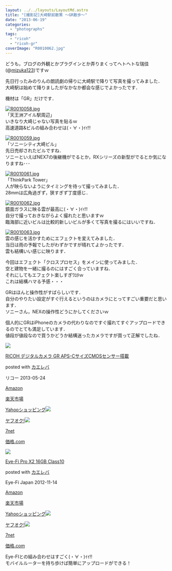 ```yaml
---
layout: ../../layouts/LayoutMd.astro
title: "[撮影記]大崎駅前散策 ～GR散歩～"
date: "2013-06-19"
categories: 
  - "photographs"
tags: 
  - "ricoh"
  - "ricoh-gr"
coverImage: "R0010062.jpg"
---
```


どうも，ブログの外観とかプラグインとか弄りまくってヘトヘトな瑞佳(@[mizuka123](https://twitter.com/mizuka123))ですｗ

先日行ったみのりんの朗読劇の帰りに大崎駅で降りて写真を撮ってみました．  
大崎駅は始めて降りましたがなかなか都会な感じでよかったです．

機材は「GR」だけです．

[![R0010058.jpg](/archive/images/9056601973_c2a3c545ff_b.jpg)](http://www.flickr.com/photos/67522130@N08/9056601973/ "R0010058.jpg")  
「天王洲アイル駅周辺」  
いきなり大崎じゃない写真を貼るｗ  
高速道路&ビルの組み合わせは(・∀・)ｲｲ!!

[![R0010059.jpg](/archive/images/9056608719_9e499bf3fa_b.jpg)](http://www.flickr.com/photos/67522130@N08/9056608719/ "R0010059.jpg")  
「ソニーシティ大崎ビル」  
先日売却されたビルですね．  
ソニーといえばNEX7の後継機がでるとか，RXシリーズの新型がでるとか気になりますね･･･

[![R0010061.jpg](/archive/images/9058836294_8f20482d08_b.jpg)](http://www.flickr.com/photos/67522130@N08/9058836294/ "R0010061.jpg")  
「ThinkPark Tower」  
人が映らないようにタイミングを待って撮ってみました．  
28mmは広角過ぎず，狭すぎず丁度感じ．

[![R0010062.jpg](/archive/images/9058840480_80b7628ace_b.jpg)](http://www.flickr.com/photos/67522130@N08/9058840480/ "R0010062.jpg")  
鏡面ガラスに映る雲が最高に(・∀・)ｲｲ!!  
自分で撮っておきながらよく撮れたと思いますｗ  
臨海部に近いビルは比較的新しいビルが多くて写真を撮るにはいいですね．

[![R0010063.jpg](/archive/images/9058843614_28a5466cac_b.jpg)](http://www.flickr.com/photos/67522130@N08/9058843614/ "R0010063.jpg")  
雲の感じを活かすためにエフェクトを変えてみました．  
当日は雨の予報でしたがわずかですが晴れてよかったです．  
雲も結構いい感じに映ります．

今回はエフェクト「クロスプロセス」をメインに使ってみました．  
空と建物を一緒に撮るのにはすごく合っていますね．  
それにしてもエフェクト楽しすぎﾜﾛﾀｗ  
これは結構ハマる予感・・・

GRはほんと操作性がすばらしいです．  
自分のやりたい設定がすぐ行えるというのはカメラにとってすごい重要だと思います．  
ソニーさん，NEXの操作性どうにかしてくださいｗ

個人的にGRはiPhoneのカメラの代わりなのですぐ撮れてすぐアップロードできるのでとても満足しています．  
値段が値段なので買うかどうか結構迷ったカメラですが買って正解でしたね．

[![](/archive/images/51l2yAOyf1L._SL160_.jpg)](https://www.amazon.co.jp/exec/obidos/ASIN/B00CE2V2VI/mizuka123-22/ref=nosim/)

[RICOH デジタルカメラ GR APS-CサイズCMOSセンサー搭載](https://www.amazon.co.jp/exec/obidos/ASIN/B00CE2V2VI/mizuka123-22/ref=nosim/)

posted with [カエレバ](http://kaereba.com)

リコー 2013-05-24

[Amazon](http://www.amazon.co.jp/gp/search?keywords=GR%20APS-C%83T%83C%83YCMOS%83Z%83%93%83T%81%5B%93%8B%8D%DA&__mk_ja_JP=%83J%83%5E%83J%83i&tag=mizuka123-22 "アマゾン")

[楽天市場](http://hb.afl.rakuten.co.jp/hgc/032b53ee.4b34c5ee.0f4a541e.f440145e/?pc=http%3A%2F%2Fsearch.rakuten.co.jp%2Fsearch%2Fmall%2FGR%2520APS-C%25E3%2582%25B5%25E3%2582%25A4%25E3%2582%25BACMOS%25E3%2582%25BB%25E3%2583%25B3%25E3%2582%25B5%25E3%2583%25BC%25E6%2590%25AD%25E8%25BC%2589%2F-%2Ff.1-p.1-s.1-sf.0-st.A-v.2%3Fx%3D0%26scid%3Daf_ich_link_urltxt%26m%3Dhttp%3A%2F%2Fm.rakuten.co.jp%2F "楽天市場")

[Yahooショッピング![](//ad.jp.ap.valuecommerce.com/servlet/gifbanner?sid=3066752&pid=881990642)](//ck.jp.ap.valuecommerce.com/servlet/referral?sid=3066752&pid=881990642&vc_url=http%3A%2F%2Fshopping.search.yahoo.co.jp%2Fsearch%3FuIv%3Don%26ei%3DUTF-8%26tab_ex%3Dcommerce%26slider%3D0%26va%3DGR%2520APS-C%25E3%2582%25B5%25E3%2582%25A4%25E3%2582%25BACMOS%25E3%2582%25BB%25E3%2583%25B3%25E3%2582%25B5%25E3%2583%25BC%25E6%2590%25AD%25E8%25BC%2589 "Yahooショッピング")

[ヤフオク!![](//ad.jp.ap.valuecommerce.com/servlet/gifbanner?sid=3066752&pid=881990645)](//ck.jp.ap.valuecommerce.com/servlet/referral?sid=3066752&pid=881990645&vc_url=http%3A%2F%2Fauctions.search.yahoo.co.jp%2Fsearch%3Fvo%3D%26ve%3D%26auccat%3D0%26aucminprice%3D%26aucmaxprice%3D%26aucmin_bidorbuy_price%3D%26aucmax_bidorbuy_price%3D%26loc_cd%3D0%26abatch%3D0%26istatus%3D0%26filtered%3D1%26ei%3DUTF-8%26tab_ex%3Dcommerce%26va%3DGR%2520APS-C%25E3%2582%25B5%25E3%2582%25A4%25E3%2582%25BACMOS%25E3%2582%25BB%25E3%2583%25B3%25E3%2582%25B5%25E3%2583%25BC%25E6%2590%25AD%25E8%25BC%2589 "ヤフオク!")

[7net](//ck.jp.ap.valuecommerce.com/servlet/referral?sid=3066752&pid=881990643&vc_url=http%3A%2F%2Fwww.7netshopping.jp%2Fall%2Fsearch_result%2F-%2Fbprice%2Foff%2Fsort%2F0%2Fkword_in%2FGR%2520APS-C%25E3%2582%25B5%25E3%2582%25A4%25E3%2582%25BACMOS%25E3%2582%25BB%25E3%2583%25B3%25E3%2582%25B5%25E3%2583%25BC%25E6%2590%25AD%25E8%25BC%2589%2FallGoods%2Fon%2Fsubmit.x%2F30%2Fdisp_result%2F1%2Fsubmit.y%2F9%2Fprvlg%2Foff%2Fnobuy%2Fon%2FsetProduct%2Foff%2Foop%2Fon%2Fctgy%2Fall%2FfromKeywordSearch%2Ftrue "セブンネットショッピング")

[価格.com](http://kakaku.com/search_results/GR%20APS-C%83T%83C%83YCMOS%83Z%83%93%83T%81%5B%93%8B%8D%DA/ "kakakucom")

[![](/archive/images/51m0XzUBqBL._SL160_.jpg)](https://www.amazon.co.jp/exec/obidos/ASIN/B00A2DEPQK/mizuka123-22/ref=nosim/)

[Eye-Fi Pro X2 16GB Class10](https://www.amazon.co.jp/exec/obidos/ASIN/B00A2DEPQK/mizuka123-22/ref=nosim/)

posted with [カエレバ](http://kaereba.com)

Eye-Fi Japan 2012-11-14

[Amazon](http://www.amazon.co.jp/gp/search?keywords=Class10&__mk_ja_JP=%83J%83%5E%83J%83i&tag=mizuka123-22 "アマゾン")

[楽天市場](http://hb.afl.rakuten.co.jp/hgc/032b53ee.4b34c5ee.0f4a541e.f440145e/?pc=http%3A%2F%2Fsearch.rakuten.co.jp%2Fsearch%2Fmall%2FClass10%2F-%2Ff.1-p.1-s.1-sf.0-st.A-v.2%3Fx%3D0%26scid%3Daf_ich_link_urltxt%26m%3Dhttp%3A%2F%2Fm.rakuten.co.jp%2F "楽天市場")

[Yahooショッピング![](//ad.jp.ap.valuecommerce.com/servlet/gifbanner?sid=3066752&pid=881990642)](//ck.jp.ap.valuecommerce.com/servlet/referral?sid=3066752&pid=881990642&vc_url=http%3A%2F%2Fshopping.search.yahoo.co.jp%2Fsearch%3FuIv%3Don%26ei%3DUTF-8%26tab_ex%3Dcommerce%26slider%3D0%26va%3DClass10 "Yahooショッピング")

[ヤフオク!![](//ad.jp.ap.valuecommerce.com/servlet/gifbanner?sid=3066752&pid=881990645)](//ck.jp.ap.valuecommerce.com/servlet/referral?sid=3066752&pid=881990645&vc_url=http%3A%2F%2Fauctions.search.yahoo.co.jp%2Fsearch%3Fvo%3D%26ve%3D%26auccat%3D0%26aucminprice%3D%26aucmaxprice%3D%26aucmin_bidorbuy_price%3D%26aucmax_bidorbuy_price%3D%26loc_cd%3D0%26abatch%3D0%26istatus%3D0%26filtered%3D1%26ei%3DUTF-8%26tab_ex%3Dcommerce%26va%3DClass10 "ヤフオク!")

[7net](//ck.jp.ap.valuecommerce.com/servlet/referral?sid=3066752&pid=881990643&vc_url=http%3A%2F%2Fwww.7netshopping.jp%2Fall%2Fsearch_result%2F-%2Fbprice%2Foff%2Fsort%2F0%2Fkword_in%2FClass10%2FallGoods%2Fon%2Fsubmit.x%2F30%2Fdisp_result%2F1%2Fsubmit.y%2F9%2Fprvlg%2Foff%2Fnobuy%2Fon%2FsetProduct%2Foff%2Foop%2Fon%2Fctgy%2Fall%2FfromKeywordSearch%2Ftrue "セブンネットショッピング")

[価格.com](http://kakaku.com/search_results/Class10/ "kakakucom")

Eye-FIとの組み合わせはすごく(・∀・)ｲｲ!!  
モバイルルーターを持ち歩けば簡単にアップロードができる！
